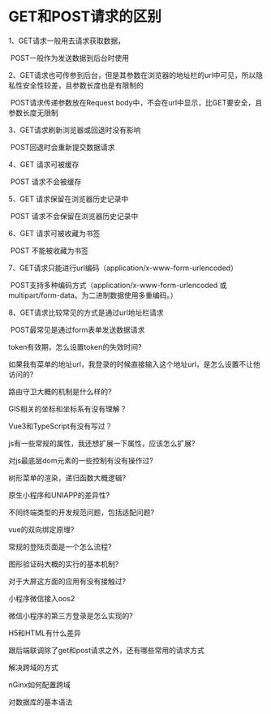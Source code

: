 # GET和POST请求的区别

1、GET请求一般用去请求获取数据，

​        POST一般作为发送数据到后台时使用

2、GET请求也可传参到后台，但是其参数在浏览器的地址栏的url中可见，所以隐私性安全性较差，且参数长度也是有限制的

​        POST请求传递参数放在Request body中，不会在url中显示，比GET要安全，且参数长度无限制

3、GET请求刷新浏览器或回退时没有影响

​        POST回退时会重新提交数据请求

4、GET 请求可被缓存

​        POST 请求不会被缓存

5、GET 请求保留在浏览器历史记录中

​       POST 请求不会保留在浏览器历史记录中

6、GET 请求可被收藏为书签

​        POST 不能被收藏为书签

7、GET请求只能进行url编码（application/x-www-form-urlencoded）

​        POST支持多种编码方式（application/x-www-form-urlencoded 或 multipart/form-data。为二进制数据使用多重编码。）

8、GET请求比较常见的方式是通过url地址栏请求

​        POST最常见是通过form表单发送数据请求

 

 token有效期，怎么设置token的失效时间?

如果我有菜单的地址url，我登录的时候直接输入这个地址url，是怎么设置不让他访问的?

路由守卫大概的机制是什么样的?

 GIS相关的坐标和坐标系有没有理解？

 Vue3和TypeScript有没有写过？

 js有一些常规的属性，我还想扩展一下属性，应该怎么扩展?

对js最底层dom元素的一些控制有没有操作过?

树形菜单的渲染，递归函数大概逻辑?

原生小程序和UNIAPP的差异性?

不同终端类型的开发规范问题，包括适配问题?

vue的双向绑定原理?

常规的登陆页面是一个怎么流程?

图形验证码大概的实行的基本机制?

对于大屏这方面的应用有没有接触过?

小程序微信接入oos2

微信小程序的第三方登录是怎么实现的?

H5和HTML有什么差异

跟后端联调除了get和post请求之外，还有哪些常用的请求方式

解决跨域的方式

nGinx如何配置跨域

对数据库的基本语法